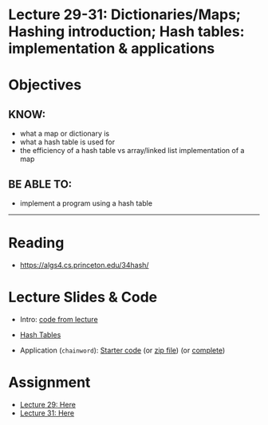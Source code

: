 # Lecture 29-31: Dictionaries/Maps; Hashing introduction; Hash tables: implementation & applications

# Objectives

## KNOW:
- what a map or dictionary is
- what a hash table is used for
- the efficiency of a hash table vs array/linked list implementation of a map
  
## BE ABLE TO:
- implement a program using a hash table


---
# Reading

- https://algs4.cs.princeton.edu/34hash/


# Lecture Slides & Code

- Intro: [code from lecture](lec290-hash-intro-live/)

- [Hash Tables](https://algs4.cs.princeton.edu/lectures/keynote/34HashTables.pdf)

- Application (`chainword`): [Starter code](start/) (or [zip file](lec290-hash-starter.zip)) (or [complete](chainword.zip))



# Assignment

- [Lecture 29: Here](work/hw290.md)
- [Lecture 31: Here](work/hw310.md)


